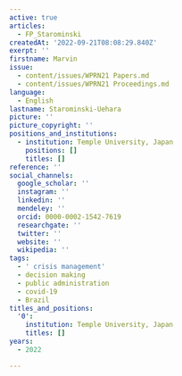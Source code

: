 ```yaml
---
active: true
articles:
  - FP_Starominski
createdAt: '2022-09-21T08:08:29.840Z'
exerpt: ''
firstname: Marvin
issue:
  - content/issues/WPRN21 Papers.md
  - content/issues/WPRN21 Proceedings.md
language:
  - English
lastname: Starominski-Uehara
picture: ''
picture_copyright: ''
positions_and_institutions:
  - institution: Temple University, Japan
    positions: []
    titles: []
reference: ''
social_channels:
  google_scholar: ''
  instagram: ''
  linkedin: ''
  mendeley: ''
  orcid: 0000-0002-1542-7619
  researchgate: ''
  twitter: ''
  website: ''
  wikipedia: ''
tags:
  - ' crisis management'
  - decision making
  - public administration
  - covid-19
  - Brazil
titles_and_positions:
  '0':
    institution: Temple University, Japan
    titles: []
years:
  - 2022

---
```

